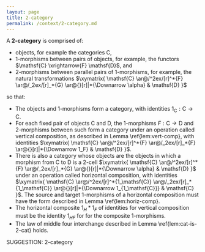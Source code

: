 ```yaml
---
layout: page
title: 2-category
permalink: /context/2-category.md
---
```


A **2-category** is comprised of:

-  objects, for example the categories $\mathsf{C}$,
-  1-morphisms between pairs of objects, for example, the functors $\mathsf{C} \xrightarrow{F} \mathsf{D}$, and
-  2-morphisms between parallel pairs of 1-morphisms, for example, the natural transformations $\xymatrix{ \mathsf{C} \ar@/^2ex/[r]^*{F} \ar@/_2ex/[r]_*{G} \ar@{}[r]|*{\Downarrow \alpha} & \mathsf{D} }$

so that:

-  The objects and 1-morphisms form a category, with identities $1_{\mathsf{C}} : \mathsf{C} \to \mathsf{C}$.
-  For each fixed pair of objects $\mathsf{C}$ and $\mathsf{D}$, the 1-morphisms $F : \mathsf{C} \to \mathsf{D}$ and 2-morphisms between such form a category under an operation called vertical composition, as described in Lemma \ref{lem:vert-comp}, with identities $\xymatrix{ \mathsf{C} \ar@/^2ex/[r]^*{F} \ar@/_2ex/[r]_*{F} \ar@{}[r]|*{\Downarrow 1_F} & \mathsf{D} }$.
-  There is also a  category whose objects are the objects in which a morphism from $\mathsf{C}$ to $\mathsf{D}$ is a 2-cell $\xymatrix{ \mathsf{C} \ar@/^2ex/[r]^*{F} \ar@/_2ex/[r]_*{G} \ar@{}[r]|*{\Downarrow \alpha} & \mathsf{D} }$ under an operation called horizontal composition, with identities $\xymatrix{ \mathsf{C} \ar@/^2ex/[r]^*{1_\mathsf{C}} \ar@/_2ex/[r]_*{1_\mathsf{C}} \ar@{}[r]|*{\Downarrow 1_{1_\mathsf{C}}} & \mathsf{C} }$. The source and target 1-morphisms of a horizontal composition must have the form described in Lemma \ref{lem:horiz-comp}.
-  The horizontal composite $1_H \ast 1_F$ of identities for vertical composition must be the identity $1_{HF}$ for for the composite 1-morphisms.
-  The law of middle four interchange described in Lemma \ref{lem:cat-is-2-cat} holds.

 

SUGGESTION: 2-category